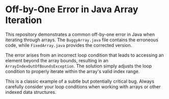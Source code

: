 # Off-by-One Error in Java Array Iteration

This repository demonstrates a common off-by-one error in Java when iterating through arrays.  The `BuggyArray.java` file contains the erroneous code, while `FixedArray.java` provides the corrected version. 

The error arises from an incorrect loop condition that leads to accessing an element beyond the array bounds, resulting in an `ArrayIndexOutOfBoundsException`.  The solution simply adjusts the loop condition to properly iterate within the array's valid index range. 

This is a classic example of a subtle but potentially critical bug.  Always carefully consider your loop conditions when working with arrays or other indexed data structures.